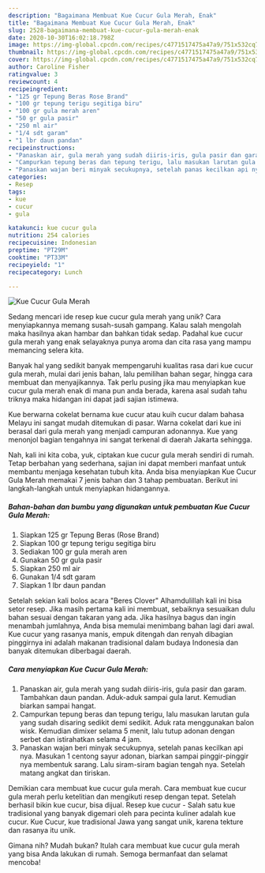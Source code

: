```yaml
---
description: "Bagaimana Membuat Kue Cucur Gula Merah, Enak"
title: "Bagaimana Membuat Kue Cucur Gula Merah, Enak"
slug: 2528-bagaimana-membuat-kue-cucur-gula-merah-enak
date: 2020-10-30T16:02:18.798Z
image: https://img-global.cpcdn.com/recipes/c4771517475a47a9/751x532cq70/kue-cucur-gula-merah-foto-resep-utama.jpg
thumbnail: https://img-global.cpcdn.com/recipes/c4771517475a47a9/751x532cq70/kue-cucur-gula-merah-foto-resep-utama.jpg
cover: https://img-global.cpcdn.com/recipes/c4771517475a47a9/751x532cq70/kue-cucur-gula-merah-foto-resep-utama.jpg
author: Caroline Fisher
ratingvalue: 3
reviewcount: 4
recipeingredient:
- "125 gr Tepung Beras Rose Brand"
- "100 gr tepung terigu segitiga biru"
- "100 gr gula merah aren"
- "50 gr gula pasir"
- "250 ml air"
- "1/4 sdt garam"
- "1 lbr daun pandan"
recipeinstructions:
- "Panaskan air, gula merah yang sudah diiris-iris, gula pasir dan garam. Tambahkan daun pandan. Aduk-aduk sampai gula larut. Kemudian biarkan sampai hangat."
- "Campurkan tepung beras dan tepung terigu, lalu masukan larutan gula yang sudah disaring sedikit demi sedikit. Aduk rata menggunakan balon wisk. Kemudian dimixer selama 5 menit, lalu tutup adonan dengan serbet dan istirahatkan selama 4 jam."
- "Panaskan wajan beri minyak secukupnya, setelah panas kecilkan api nya. Masukan 1 centong sayur adonan, biarkan sampai pinggir-pinggir nya membentuk sarang. Lalu siram-siram bagian tengah nya. Setelah matang angkat dan tiriskan."
categories:
- Resep
tags:
- kue
- cucur
- gula

katakunci: kue cucur gula 
nutrition: 254 calories
recipecuisine: Indonesian
preptime: "PT29M"
cooktime: "PT33M"
recipeyield: "1"
recipecategory: Lunch

---
```



![Kue Cucur Gula Merah](https://img-global.cpcdn.com/recipes/c4771517475a47a9/751x532cq70/kue-cucur-gula-merah-foto-resep-utama.jpg)

Sedang mencari ide resep kue cucur gula merah yang unik? Cara menyiapkannya memang susah-susah gampang. Kalau salah mengolah maka hasilnya akan hambar dan bahkan tidak sedap. Padahal kue cucur gula merah yang enak selayaknya punya aroma dan cita rasa yang mampu memancing selera kita.

Banyak hal yang sedikit banyak mempengaruhi kualitas rasa dari kue cucur gula merah, mulai dari jenis bahan, lalu pemilihan bahan segar, hingga cara membuat dan menyajikannya. Tak perlu pusing jika mau menyiapkan kue cucur gula merah enak di mana pun anda berada, karena asal sudah tahu triknya maka hidangan ini dapat jadi sajian istimewa.

Kue berwarna cokelat bernama kue cucur atau kuih cucur dalam bahasa Melayu ini sangat mudah ditemukan di pasar. Warna cokelat dari kue ini berasal dari gula merah yang menjadi campuran adonannya. Kue yang menonjol bagian tengahnya ini sangat terkenal di daerah Jakarta sehingga.


Nah, kali ini kita coba, yuk, ciptakan kue cucur gula merah sendiri di rumah. Tetap berbahan yang sederhana, sajian ini dapat memberi manfaat untuk membantu menjaga kesehatan tubuh kita. Anda bisa menyiapkan Kue Cucur Gula Merah memakai 7 jenis bahan dan 3 tahap pembuatan. Berikut ini langkah-langkah untuk menyiapkan hidangannya.

<!--inarticleads1-->

##### Bahan-bahan dan bumbu yang digunakan untuk pembuatan Kue Cucur Gula Merah:

1. Siapkan 125 gr Tepung Beras (Rose Brand)
1. Siapkan 100 gr tepung terigu segitiga biru
1. Sediakan 100 gr gula merah aren
1. Gunakan 50 gr gula pasir
1. Siapkan 250 ml air
1. Gunakan 1/4 sdt garam
1. Siapkan 1 lbr daun pandan


Setelah sekian kali bolos acara &#34;Beres Clover&#34; Alhamdulillah kali ini bisa setor resep. Jika masih pertama kali ini membuat, sebaiknya sesuaikan dulu bahan sesuai dengan takaran yang ada. Jika hasilnya bagus dan ingin menambah jumlahnya, Anda bisa memulai menimbang bahan lagi dari awal. Kue cucur yang rasanya manis, empuk ditengah dan renyah dibagian pinggirnya ini adalah makanan tradisional dalam budaya Indonesia dan banyak ditemukan diberbagai daerah. 

<!--inarticleads2-->

##### Cara menyiapkan Kue Cucur Gula Merah:

1. Panaskan air, gula merah yang sudah diiris-iris, gula pasir dan garam. Tambahkan daun pandan. Aduk-aduk sampai gula larut. Kemudian biarkan sampai hangat.
1. Campurkan tepung beras dan tepung terigu, lalu masukan larutan gula yang sudah disaring sedikit demi sedikit. Aduk rata menggunakan balon wisk. Kemudian dimixer selama 5 menit, lalu tutup adonan dengan serbet dan istirahatkan selama 4 jam.
1. Panaskan wajan beri minyak secukupnya, setelah panas kecilkan api nya. Masukan 1 centong sayur adonan, biarkan sampai pinggir-pinggir nya membentuk sarang. Lalu siram-siram bagian tengah nya. Setelah matang angkat dan tiriskan.


Demikian cara membuat kue cucur gula merah. Cara membuat kue cucur gula merah perlu ketelitian dan mengikuti resep dengan tepat. Setelah berhasil bikin kue cucur, bisa dijual. Resep kue cucur - Salah satu kue tradisional yang banyak digemari oleh para pecinta kuliner adalah kue cucur. Kue Cucur, kue tradisional Jawa yang sangat unik, karena tekture dan rasanya itu unik. 

Gimana nih? Mudah bukan? Itulah cara membuat kue cucur gula merah yang bisa Anda lakukan di rumah. Semoga bermanfaat dan selamat mencoba!
